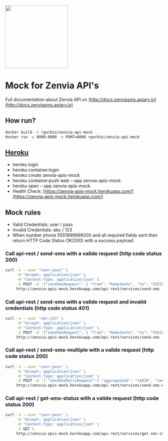 <img src="https://s3.amazonaws.com/owler-image/logo/zenvia-mobile_owler_20170111_192135_original.png" height="200" />

# Mock for Zenvia API's

Full documentation about Zenvia API on [http://docs.zenviasms.apiary.io](http://docs.zenviasms.apiary.io) 

## How run? 
```bash
docker build -t rgarbin/zenvia-api-mock . 
docker run -p 8080:8080 -e PORT=8080 rgarbin/zenvia-api-mock
```


## [Heroku](https://devcenter.heroku.com/articles/container-registry-and-runtime)

- heroku login
- heroku container:login
- heroku create zenvia-apis-mock
- heroku container:push web --app zenvia-apis-mock
- heroku open --app zenvia-apis-mock
- Health Check: [https://zenvia-apis-mock.herokuapp.com/](https://zenvia-apis-mock.herokuapp.com/)

## Mock rules

- Valid Credentials: user / pass
- Invalid Credentials: abc / 123
- When number phone 5551999999200 and all required fields sent then return HTTP Code Status OK(200) with a success payload.


### Call api-rest / send-sms with a valide request (http code status 200)
```bash
curl -v --user "user:pass" \
     -H "Accept: application/json" \
     -H "Content-Type: application/json" \
     -X POST -d '{"sendSmsRequest": { "from": "Remetente", "to": "5551999999200", "schedule": "2017-08-09T14:00:00", "msg": "SMS Message", "callbackOption": "NONE", "id": "msg-id",  "aggregateId": "14828"}}' \
     http://zenvia-apis-mock.herokuapp.com/api-rest/services/send-sms
```

### Call api-rest / send-sms with a valide request and invalid credentials (http code status 401)
```bash
curl -v --user "abc:123" \
     -H "Accept: application/json" \
     -H "Content-Type: application/json" \
     -X POST -d '{"sendSmsRequest": { "from": "Remetente", "to": "5551999999200", "schedule": "2017-08-09T14:00:00", "msg": "SMS Message", "callbackOption": "NONE", "id": "msg-id",  "aggregateId": "14828"}}' \
     http://zenvia-apis-mock.herokuapp.com/api-rest/services/send-sms
```


### Call api-rest / send-sms-multiple with a valide request (http code status 200)

```bash
curl -v --user "user:pass" \
     -H "Accept: application/json" \
     -H "Content-Type: application/json" \
     -X POST -d '{ "sendSmsMultiRequest":{ "aggregateId": "14828", "sendSmsRequestList":[ { "from":"remetente", "to":"5551999999200", "msg": "SMS Message", "callbackOption":"NONE", "schedule": "2017-08-09T14:00:00", "id": "msg-id" }] }}' \ 
     http://zenvia-apis-mock.herokuapp.com/api-rest/services/send-sms-multiple
```

### Call api-rest / get-sms-status with a valide request (http code status 200)

```bash
curl -v --user "user:pass" \
     -H "Accept: application/json" \
     -H "Content-Type: application/json" \
     -X GET \ 
     http://zenvia-apis-mock.herokuapp.com/api-rest/services/get-sms-status/123
```
